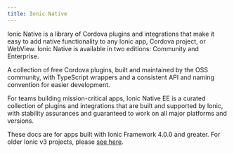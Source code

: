 ```yaml
---
title: Ionic Native
---
```

Ionic Native is a library of Cordova plugins and integrations that make it easy to add native functionality to any Ionic app, Cordova project, or WebView. Ionic Native is available in two editions: Community and Enterprise.

<docs-cards class="static-width">
  <docs-card header="Community Edition" href="/docs/native/overview" img="/docs/assets/img/native/community-edition.png">
    <p>A collection of free Cordova plugins, built and maintained by the OSS community, with TypeScript wrappers and a consistent API and naming convention for easier development.</p>
  </docs-card>

  <docs-card header="Enterprise Edition" href="/docs/enterprise" img="/docs/assets/img/native/enterprise-edition.png">
    <p>For teams building mission-critical apps, Ionic Native EE is a curated collection of plugins and integrations that are built and supported by Ionic, with stability assurances and guaranteed to work on all major platforms and versions.</p>
  </docs-card>
</docs-cards>

These docs are for apps built with Ionic Framework 4.0.0 and greater. For older Ionic v3 projects, please [see here](/docs/v3/native).